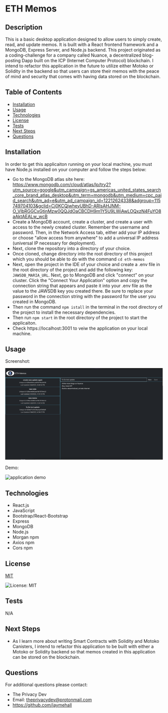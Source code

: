 

# ETH Memos

## Description
This is a basic desktop application designed to allow users to simply create, read, and update memos. It is built with a React frontend framework and a MongoDB, Express Server, and Node.js backend. This project originated as a coding-challenge for a company called Nuance, a decentralized blog-posting Dapp built on the ICP (Internet Computer Protocol) blockchain. I intend to refactor this application in the future to utilize either Motoko or Solidity in the backend so that users can store their memos with the peace of mind and security that comes with having data stored on the blockchain.

## Table of Contents
  - [Installation](#installation)
  - [Usage](#usage)
  - [Technologies](#technologies)
  - [License](#license)
  - [Tests](#tests)
  - [Next Steps](#next-steps)
  - [Questions](#questions)


## Installation
In order to get this applicaiton running on your local machine, you must have Node.js installed on your computer and follow the steps below:
* Go to the MongoDB atlas site here: https://www.mongodb.com/cloud/atlas/lp/try2?utm_source=google&utm_campaign=gs_americas_united_states_search_core_brand_atlas_desktop&utm_term=mongodb&utm_medium=cpc_paid_search&utm_ad=e&utm_ad_campaign_id=12212624338&adgroup=115749704103&gclid=Cj0KCQjwheyUBhD-ARIsAHJNM-O_VIbRGGCxGtinMzw0QQJdOaCBCDH9m1Y5U9LWiAwLOQxzN4FuYO8aAktAEALw_wcB
* Create a MongoDB account, create a cluster, and create a user with access to the newly created cluster. Remember the username and password. Then, in the Network Access tab, either add your IP address or choose "allow access from anywhere" to add a universal IP address (universal IP necessary for deployment).
* Next, clone the repository into a directory of your choice. 
* Once cloned, change directory into the root directory of this project which you should be able to do with the command ```cd eth-memos```
* Next, open the project in the IDE of your choice and create a .env file in the root directory of the project and add the following key: `JAWSDB_MARIA_URL`. Next, go to MongoDB and click "connect" on your cluster. Click the "Connect Your Application" option and copy the connection string that appears and paste it into your .env file as the value to the JAWSDB key you created there. Be sure to replace your password in the connection string with the password for the user you created in MongoDB.
* Then run the command  ```npm istall``` in the terminal in the root directory of the project to install the necessary dependencies. 
* Then run ```npm start``` in the root directory of the project to start the applicaiton.
* Check https://localhost:3001 to veiw the application on your local machine.

## Usage
Screenshot:

![application screenshot](./client/src/images/eth-memos.png)

Demo:

![application demo](./client/src/images/eth-memos.gif)


## Technologies
* React.js 
* JavaScript 
* Bootstrap/React-Bootstrap
* Express
* MongoDB
* Node.js
* Morgan npm
* Axios npm
* Cors npm

## License


  [MIT](https://opensource.org/licenses/MIT)
  

  ![License: MIT](https://img.shields.io/badge/License-MIT-9cf)

## Tests
N/A

## Next Steps
* As I learn more about writing Smart Contracts with Solidity and Motoko Canisters, I intend to refactor this application to be built with either a Motoko or Solidity backend so that memos created in this application can be stored on the blockchain.

## Questions
For additional questions please contact:
* The Privacy Dev
* Email: theprivacydev@protonmail.com
* https://github.com/jaymehall
